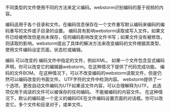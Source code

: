 不同类型的文件使用不同的方法来定义编码。webstorm识别编码的基于视频的内容。

编码适用于各个目录和文件。在编码信息保存在一个文件重写默认编码来编码的编码重写的文件或子目录的设置。
编码具有影响webstorm读取或写入文件。如果文件已经被修改但是尚未保存，任何编码影响改变文件书写；如果文件没有被修改，则读取的影响。webstorm提出了具体的解决方法来改变编码的文件根据其类型、使用文件编码设定页面，状态栏或编辑。


编码	可以改变的
编码文件中指定的文件，例如XML。	如果一个文件包含显式编码声明，你可以改变它的编辑器webstorm。在这种情况下提供了代码完成功能。
编码的文件BOM。	在这种情况下，可以不改变编码的webstorm读取文件，但是仍然可以编码改变的书面文件。
UTF字符的文件中检测内容。	webstorm提供了一个选项，更改自动文件编码为UTF如果该文件内容，可以合理解释为UTF。
此选项仅用于阅读的文件可以被保存的任何编码。
不能被编码的内容文件。	在这种情况下，默认的编码是一个定义的编码IDE在文件编码设置页面的对话框。你可以改变它。多个文件和目录对于，或单文件。